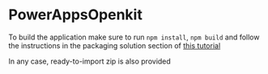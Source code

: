 # PowerAppsOpenkit

To build the application make sure to run `npm install`, `npm build` and follow the instructions in the packaging solution section of [this tutorial](https://learn.microsoft.com/en-us/power-apps/developer/component-framework/implementing-controls-using-typescript)

In any case, ready-to-import zip is also provided
